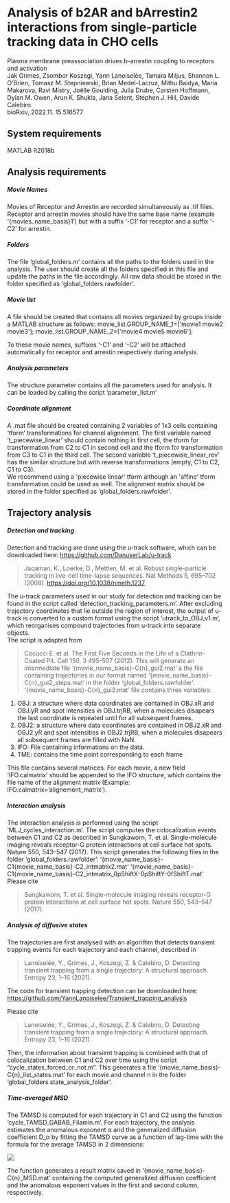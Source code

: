 # Analysis of b2AR and bArrestin2 interactions from single-particle tracking data in CHO cells
Plasma membrane preassociation drives b-arrestin coupling to receptors and activation  
Jak Grimes, Zsombor Koszegi, Yann Lanoiselée, Tamara Miljus, Shannon L. O’Brien, Tomasz M. Stepniewski, Brian Medel-Lacruz, Mithu Baidya, Maria Makarova, Ravi Mistry, Joëlle Goulding, Julia Drube, Carsten Hoffmann, Dylan M. Owen, Arun K. Shukla, Jana Selent, Stephen J. Hill, Davide Calebiro  
bioRxiv, 2022.11. 15.516577

## System requirements
MATLAB R2018b
## Analysis requirements
##### Movie Names
Movies of Receptor and Arrestin are recorded simultaneously as .tif files. Receptor and arrestin movies should have the same base name (example ‘{movies_name_basis}1’) but with a suffix ‘-C1’ for receptor and a suffix ‘-C2’ for arrestin.
##### Folders
The file ‘global_folders.m’ contains all the paths to the folders used in the analysis. The user should create all the folders specified in this file and update the paths in the file accordingly. All raw data should be stored in the folder specified as 'global_folders.rawfolder'.
##### Movie list
A file should be created that contains all movies organized by groups inside a MATLAB structure as follows:
movie_list.GROUP_NAME_1=['movie1 movie2 movie3'];
movie_list.GROUP_NAME_2=['movie4 movie5 movie6'];

To these movie names, suffixes ‘-C1’ and ‘-C2’ will be attached automatically for receptor and arrestin respectively during analysis.

#####	Analysis parameters
The structure parameter contains all the parameters used for analysis. It can be loaded by calling the script ‘parameter_list.m’

##### Coordinate alignment
A .mat file should be created containing 2 variables of 1x3 cells containing ‘tform’ transformations for channel alignement. The first variable named ‘t_piecewise_linear’ should contain nothing in first cell, the tform for transformation from C2 to C1 in second cell and the tform for transformation from C3 to C1 in the third cell. The second variable ‘t_piecewise_linear_rev’ has the similar structure but with reverse transformations (empty, C1 to C2, C1 to C3).  
We recommend using a 'piecewise linear' tform although an 'affine' tform transformation could be used as well. 
The alignment matrix should be stored in the folder specified as ‘global_folders.rawfolder’.
## Trajectory analysis
##### Detection and tracking
Detection and tracking are done using the u-track software, which can be downloaded here:
https://github.com/DanuserLab/u-track
>Jaqaman, K., Loerke, D., Mettlen, M. et al. Robust single-particle tracking in live-cell time-lapse sequences. Nat Methods 5, 695–702 (2008). https://doi.org/10.1038/nmeth.1237

The u-track parameters used in our study for detection and tracking can be found in the script called ‘detection_tracking_parameters.m’. 
After excluding trajectory coordinates that lie outside the region of interest, the output of u-track is converted to a custom format using the script ‘utrack_to_OBJ_v1.m’, which reorganises compound trajectories from u-track into separate objects.  
The script is adapted from 
>Cocucci E. et al. The First Five Seconds in the Life of a Clathrin-Coated Pit. Cell 150, 3 495-507 (2012).
This will generate an intermediate file ‘{movie_name_basis}-C{n}_gui2.mat’ a the file containing trajectories in our format named ‘{movie_name_basis}-C{n}_gui2_steps.mat’ in the folder ‘global_folders.rawfolder’.  
‘{movie_name_basis}-C{n}_gui2.mat’ file contains three variables:
1. OBJ: a structure where data coordinates are contained in OBJ.xR and OBJ.yR and spot intensities in OBJ.trjRB, when a molecules disapears the last coordinate is repeated until for all subsequent frames.
2. OBJ2: a structure where data coordinates are contained in OBJ2.xR and OBJ2.yR and spot intensities in OBJ2.trjRB, when a molecules disapears all subsequent frames are filled with NaN.
3. IFO: File containing informations on the data.
4. TME: contains the time point corresponding to each frame

This file contains several matrices. For each movie, a new field ‘IFO.calmatrix’ should be  appended to the IFO structure, which contains the file name of the alignment matrix (Example: IFO.calmatrix=’alignement_matrix’).

##### Interaction analysis
The interaction analysis is performed using the script ‘MLJ_cycles_interaction.m’. The script computes the colocalization events between  C1 and C2 as described in Sungkaworn, T. et al. Single-molecule imaging reveals receptor-G protein interactions at cell surface hot spots. Nature 550, 543–547 (2017).
This script generates the following files in the folder ‘global_folders.rawfolder’:
‘{movie_name_basis}-C1{movie_name_basis}-C2_intmatrix2.mat’
‘{movie_name_basis}-C1{movie_name_basis}-C2_intmatrix_0pShiftX-0pShiftY-0fShiftT.mat’
Please cite 
>Sungkaworn, T. et al. Single-molecule imaging reveals receptor-G protein interactions at cell surface hot spots. Nature 550, 543–547 (2017).

##### Analysis of diffusive states
The trajectories are first analysed with an algorithm that detects transient trapping events for each trajectory and each channel, described in 
>Lanoiselée, Y., Grimes, J., Koszegi, Z. & Calebiro, D. Detecting transient trapping from a single trajectory: A structural approach. Entropy 23, 1–16 (2021). 

The code for transient trapping detection can be downloaded here: 
https://github.com/YannLanoiselee/Transient_trapping_analysis

Please cite 
>Lanoiselée, Y., Grimes, J., Koszegi, Z. & Calebiro, D. Detecting transient trapping from a single trajectory: A structural approach. Entropy 23, 1–16 (2021).

Then, the information about transient trapping is combined with that of colocalization between C1 and C2 over time using the script “cycle_states_forced_or_not.m”. This generates a file ‘{movie_name_basis}-C{n}_list_states.mat’ for each movie and channel n in the folder ‘global_folders.state_analysis_folder’.

##### Time-averaged MSD
The TAMSD is computed for each trajectory in C1 and C2 using the function ‘cycle_TAMSD_GABAB_Filamin.m’. For each trajectory, the analysis estimates the anomalous exponent α and the generalized diffusion coefficient D_α by fitting the TAMSD curve as a function of lag-time with the formula for the average TAMSD in 2 dimensions:

<img src="https://latex.codecogs.com/svg.latex?\Large&space;\langle%20\delta^2(\Delta,t)\rangle=4D_\alpha%20\Delta^\alpha+4\sigma^2"/>

The function generates a result matrix saved in ‘{movie_name_basis}-C{n}_MSD.mat’ containing the computed generalized diffusion coefficient and the anomalous exponent values in the first and second column, respectively.


